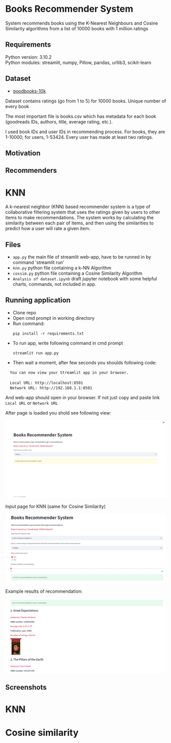 # Books Recommender System

System recommends books using the K-Nearest Neighbours and Cosine Similarity algorithms from a list of 10000 books with 1 million ratings

## Requirements
Python version: 3.10.2  
Python modules: streamlit, numpy, Pillow, pandas, urllib3, scikit-learn

## Dataset
- [goodbooks-10k](https://www.kaggle.com/datasets/zygmunt/goodbooks-10k)

Dataset contains ratings (go from 1 to 5) for 10000 books. Unique number of every book 

The most important file is books.csv which has metadata for each book (goodreads IDs, authors, title, average rating, etc.).

I used book IDs and user IDs in recommending process. For books, they are 1-10000, for users, 1-53424. Every user has made at least two ratings. 

## Motivation

## Recommenders

# KNN

A k-nearest neighbor (KNN) based recommender system is a type of collaborative filtering system that uses the ratings given by users to other items to make recommendations. The system works by calculating the similarity between each pair of items, and then using the similarities to predict how a user will rate a given item.

## Files
- `app.py` the main file of streamlit web-app, have to be runned in by command 'streamlit run'
- `knn.py` python file containing a k-NN Algorithm
- `cossim.py` python file containing a Cosine Similarity Algorithm
- `Analysis of dataset.ipynb` draft jupyter notebook with some helpful charts, commands, not included in app.



## Running application
- Clone repo
- Open cmd prompt in working directory
- Run command:
  ```
  pip install -r requirements.txt
  ```
- To run app, write following command in cmd prompt
  ```
  streamlit run app.py
  ```
- Then wait a moment, after few seconds you shoulds following code:
```
  You can now view your Streamlit app in your browser.

  Local URL: http://localhost:8501
  Network URL: http://192.168.1.1:8501
```
And web-app should open in your browser. If not just copy and paste link `Local URL` or `Network URL`

After page is loaded you shold see following view:  

![p1](Pictures/p1.png)

Input page for KNN (same for Cosine Similarity)

![p2](Pictures/p2.png)

Example results of recommendation:

![p3](Pictures/p3.png)


## Screenshots

# KNN

# Cosine similarity
